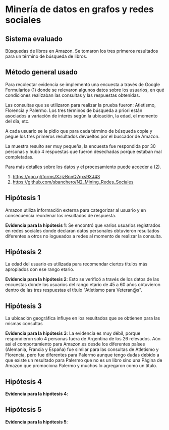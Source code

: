 # Minería de datos en grafos y redes sociales

## Sistema evaluado
Búsquedas de libros en Amazon. Se tomaron los tres primeros resultados para un término de búsqueda de libros.


## Método general usado
Para recolectar evidencia se implementó una encuesta a través de Google Formularios (1) donde se relevaron algunos datos sobre los usuarios, en qué condiciones realizaban las consultas y las respuestas obtenidas.

Las consultas que se utilizaron para realizar la prueba fueron: Atletismo, Florencia y Palermo. Los tres términos de búsqueda a priori están asociados a variación de interés según la ubicación, la edad, el momento del día, etc.

A cada usuario se le pidio que para cada término de búsqueda copie y pegue los tres primeros resultados devueltos por el buscador de Amazon.

La muestra resulto ser muy pequeña, la encuesta fue respondida por 30 personas y hubo 4 respuestas que fueron desechadas porque estaban mal completadas. 


Para más detalles sobre los datos y el procesamiento puede acceder a (2).

 1. https://goo.gl/forms/XzjzBnnQ7qxs9XJ43
 2. https://github.com/sbanchero/N2_Mining_Redes_Sociales

## Hipótesis 1
Amazon utiliza información externa para categorizar al usuario y en consecuencia reordenar los resultados de respuesta.

**Evidencia para la hipótesis 1**: Se encontró que varios usuarios registrados en redes sociales donde declaran datos personales obtuvieron resultados diferentes a otros no logueados a redes al momento de realizar la consulta.

## Hipótesis 2
La edad del usuario es utilizada para recomendar ciertos títulos más apropiados con ese rango etario.

**Evidencia para la hipótesis 2**: Esto se verificó a través de los datos de las encuestas donde los usuarios del rango etario de 45 a 60 años obtuvieron dentro de las tres respuestas el título "Atletismo para Veteran@s".

## Hipótesis 3
La ubicación geográfica influye en los resultados que se obtienen para las mismas consultas

**Evidencia para la hipótesis 3**: La evidencia es muy débil, porque respondieron solo 4 personas fuera de Argentina de los 26 relevados. Aún así el comportamiento para Amazon.es desde los diferentes países (Alemania, Francia y España) fue similar para las consultas de Atletismo y Florencia, pero fue diferentes para Palermo aunque tengo dudas debido a que existe un resultado para Palermo que no es un libro sino una Página de Amazon que promociona Palermo y muchos lo agregaron como un título.

## Hipótesis 4


**Evidencia para la hipótesis 4**:

## Hipótesis 5

**Evidencia para la hipótesis 5**:
